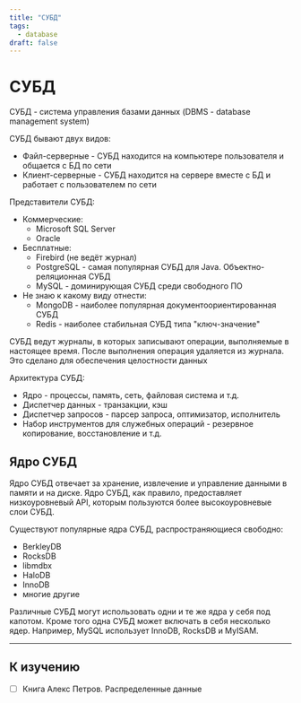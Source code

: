 ```yaml
---
title: "СУБД"
tags:
  - database
draft: false
---
```


# СУБД

СУБД - система управления базами данных (DBMS - database management system)

СУБД бывают двух видов:
- Файл-серверные - СУБД находится на компьютере пользователя и общается с БД по сети
- Клиент-серверные - СУБД находится на сервере вместе с БД и работает с пользователем по сети

Представители СУБД:
- Коммерческие:
    - Microsoft SQL Server
    - Oracle
- Бесплатные:
    - Firebird (не ведёт журнал)
    - PostgreSQL - самая популярная СУБД для Java. Объектно-реляционная СУБД
    - MySQL - доминирующая СУБД среди свободного ПО
- Не знаю к какому виду отнести:
    - MongoDB - наиболее популярная документоориентированная СУБД
    - Redis - наиболее стабильная СУБД типа "ключ-значение"

СУБД ведут журналы, в которых записывают операции, выполняемые в настоящее время. После выполнения операция удаляется из журнала. Это сделано для обеспечения целостности данных

Архитектура СУБД:
- Ядро - процессы, память, сеть, файловая система и т.д.
- Диспетчер данных - транзакции, кэш
- Диспетчер запросов - парсер запроса, оптимизатор, исполнитель
- Набор инструментов для служебных операций - резервное копирование, восстановление и т.д.


## Ядро СУБД
Ядро СУБД отвечает за хранение, извлечение и управление данными в памяти и на диске.
Ядро СУБД, как правило, предоставляет низкоуровневый API, которым пользуются более высокоуровневые слои СУБД.

Существуют популярные ядра СУБД, распространяющиеся свободно:
- BerkleyDB
- RocksDB
- libmdbx
- HaloDB
- InnoDB
- многие другие

Различные СУБД могут использовать одни и те же ядра у себя под капотом.
Кроме того одна СУБД может включать в себя несколько ядер.
Например, MySQL использует InnoDB, RocksDB и MyISAM.

---
## К изучению

- [ ] Книга Алекс Петров. Распределенные данные